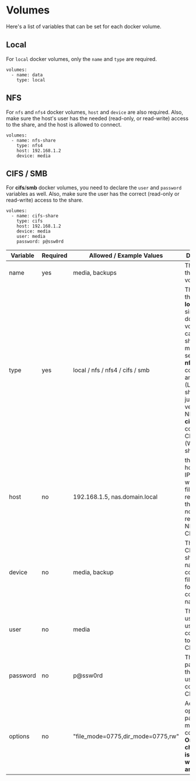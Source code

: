 # Volumes

Here's a list of variables that can be set for each docker volume. 

## Local

For `local` docker volumes, only the `name` and `type` are required.

```
volumes:
  - name: data
    type: local
```

## NFS

For `nfs` and `nfs4` docker volumes, `host` and `device` are also required. Also, make sure the host's user has the needed (read-only, or read-write) access to the share, and the host is allowed to connect.

```
volumes:
  - name: nfs-share
    type: nfs4
    host: 192.168.1.2
    device: media
```

## CIFS / SMB

For **cifs**/**smb** docker volumes, you need to declare the `user` and `password` variables as well. Also, make sure the user has the correct (read-only or read-write) access to the share.

```
volumes:
  - name: cifs-share
    type: cifs
    host: 192.168.1.2
    device: media
    user: media
    password: p@ssw0rd
```

| Variable | Required | Allowed / Example Values | Description |
|----------|----------|--------------------------|-------------|
| name | yes | media, backups | The name of the docker volume
| type | yes | local / nfs / nfs4 / cifs / smb | The type of the volume:<br>**local**: just a simple local docker volume that can be shared by multiple services<br>**nfs**/**nfs4**: connect to an NFS (Linux/Unix) share. **nfs4** just denotes version 4 of NFS<br>**cifs**/**smb**: connect to a CIFS/SMB (Windows) share |
| host | no | 192.168.1.5, nas.domain.local | the hostname or IP address where the file server is reachable by the host - note: this is required for NFS and CIFS/SMB |
| device | no | media, backup | The NFS or CIFS/SMB share/device name - consult your file server for the correct name |
| user | no | media | The username to use when connecting to CIFS/SMB. |
| password | no | p@ssw0rd | The password of the user used to connect to CIFS/SMB.
| options | no | "file_mode=0775,dir_mode=0775,rw" | Additional options to pass to the mount command. **Only change this is you know what you are doing.** |
 